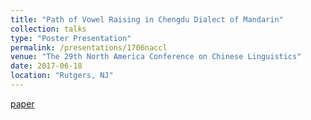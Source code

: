 ```yaml
---
title: "Path of Vowel Raising in Chengdu Dialect of Mandarin"
collection: talks
type: "Poster Presentation"
permalink: /presentations/1706naccl
venue: "The 29th North America Conference on Chinese Linguistics"
date: 2017-06-18
location: "Rutgers, NJ"
---
```

[paper](http://yiwenzh29.github.io/files/2017-naccl-vowel-proceeding.pdf)
